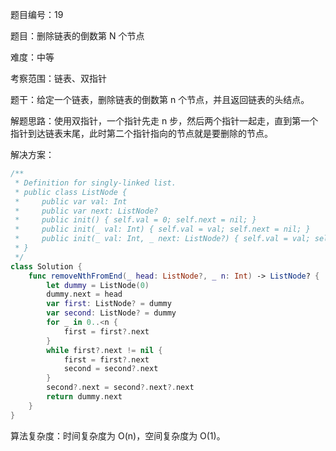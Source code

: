 题目编号：19

题目：删除链表的倒数第 N 个节点

难度：中等

考察范围：链表、双指针

题干：给定一个链表，删除链表的倒数第 n 个节点，并且返回链表的头结点。

解题思路：使用双指针，一个指针先走 n 步，然后两个指针一起走，直到第一个指针到达链表末尾，此时第二个指针指向的节点就是要删除的节点。

解决方案：

```swift
/**
 * Definition for singly-linked list.
 * public class ListNode {
 *     public var val: Int
 *     public var next: ListNode?
 *     public init() { self.val = 0; self.next = nil; }
 *     public init(_ val: Int) { self.val = val; self.next = nil; }
 *     public init(_ val: Int, _ next: ListNode?) { self.val = val; self.next = next; }
 * }
 */
class Solution {
    func removeNthFromEnd(_ head: ListNode?, _ n: Int) -> ListNode? {
        let dummy = ListNode(0)
        dummy.next = head
        var first: ListNode? = dummy
        var second: ListNode? = dummy
        for _ in 0..<n {
            first = first?.next
        }
        while first?.next != nil {
            first = first?.next
            second = second?.next
        }
        second?.next = second?.next?.next
        return dummy.next
    }
}
```

算法复杂度：时间复杂度为 O(n)，空间复杂度为 O(1)。